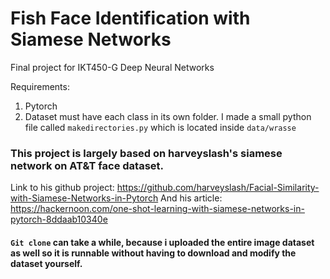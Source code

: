 # Fish Face Identification with Siamese Networks

Final project for IKT450-G Deep Neural Networks

Requirements:
1. Pytorch
2. Dataset must have each class in its own folder. I made a small python file called `makedirectories.py` which is located inside `data/wrasse`


### This project is largely based on harveyslash's siamese network on AT&T face dataset.

Link to his github project: https://github.com/harveyslash/Facial-Similarity-with-Siamese-Networks-in-Pytorch
And his article: https://hackernoon.com/one-shot-learning-with-siamese-networks-in-pytorch-8ddaab10340e


#### `Git clone` can take a while, because i uploaded the entire image dataset as well so it is runnable without having to download and modify the dataset yourself.
